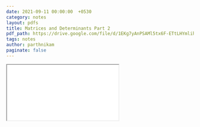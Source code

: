 ```yaml
---
date: 2021-09-11 00:00:00  +0530
category: notes
layout: pdfs
title: Matrices and Determinants Part 2
pdf_path: https://drive.google.com/file/d/1EKg7yAnPSAMl5tx6F-ETtLHYmlihRY-F/preview?usp=sharing
tags: notes
author: parthnikam
paginate: false
---
```


<iframe class="embed-pdf" src="{{ page.pdf_path }}#toolbar=0" seamless="seamless" scrolling="no" style="overflow:hidden"></iframe>
